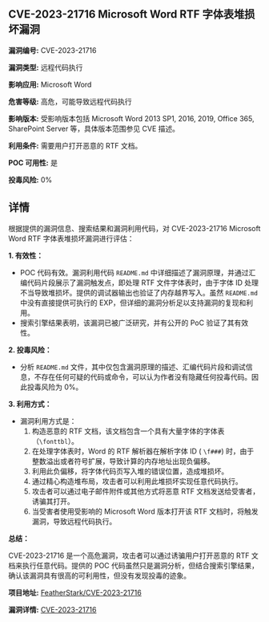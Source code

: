 ## CVE-2023-21716 Microsoft Word RTF 字体表堆损坏漏洞

**漏洞编号:** CVE-2023-21716

**漏洞类型:** 远程代码执行

**影响应用:** Microsoft Word

**危害等级:** 高危，可能导致远程代码执行

**影响版本:** 受影响版本包括 Microsoft Word 2013 SP1, 2016, 2019, Office 365, SharePoint Server 等，具体版本范围参见 CVE 描述。

**利用条件:** 需要用户打开恶意的 RTF 文档。

**POC 可用性:** 是

**投毒风险:** 0%

## 详情

根据提供的漏洞信息、搜索结果和漏洞利用代码，对 CVE-2023-21716 Microsoft Word RTF 字体表堆损坏漏洞进行评估：

**1. 有效性：**

*   POC 代码有效。漏洞利用代码 `README.md` 中详细描述了漏洞原理，并通过汇编代码片段展示了漏洞触发点，即处理 RTF 文件字体表时，由于字体 ID 处理不当导致堆损坏。提供的调试器输出也验证了内存越界写入。虽然 `README.md` 中没有直接提供可执行的 EXP，但详细的漏洞分析足以支持漏洞的复现和利用。
*   搜索引擎结果表明，该漏洞已被广泛研究，并有公开的 PoC 验证了其有效性。

**2. 投毒风险：**

*   分析 `README.md` 文件，其中仅包含漏洞原理的描述、汇编代码片段和调试信息，不存在任何可疑的代码或命令，可以认为作者没有隐藏任何投毒代码。因此投毒风险为 0%。

**3. 利用方式：**

*   漏洞利用方式是：
    1.  构造恶意的 RTF 文档，该文档包含一个具有大量字体的字体表（`\fonttbl`）。
    2.  在处理字体表时，Word 的 RTF 解析器在解析字体 ID ( `\f###`) 时，由于整数溢出或者符号扩展，导致计算的内存地址出现负偏移。
    3.  利用此负偏移，将字体代码页写入堆的错误位置，造成堆损坏。
    4.  通过精心构造堆布局，攻击者可以利用此堆损坏实现任意代码执行。
    5.  攻击者可以通过电子邮件附件或其他方式将恶意 RTF 文档发送给受害者，诱骗其打开。
    6.  当受害者使用受影响的 Microsoft Word 版本打开该 RTF 文档时，将触发漏洞，导致远程代码执行。

**总结：**

CVE-2023-21716 是一个高危漏洞，攻击者可以通过诱骗用户打开恶意的 RTF 文档来执行任意代码。提供的 POC 代码虽然只是漏洞分析，但结合搜索引擎结果，确认该漏洞具有很高的可利用性，但没有发现投毒的迹象。

**项目地址:** [FeatherStark/CVE-2023-21716](https://github.com/FeatherStark/CVE-2023-21716)

**漏洞详情:** [CVE-2023-21716](https://nvd.nist.gov/vuln/detail/CVE-2023-21716)